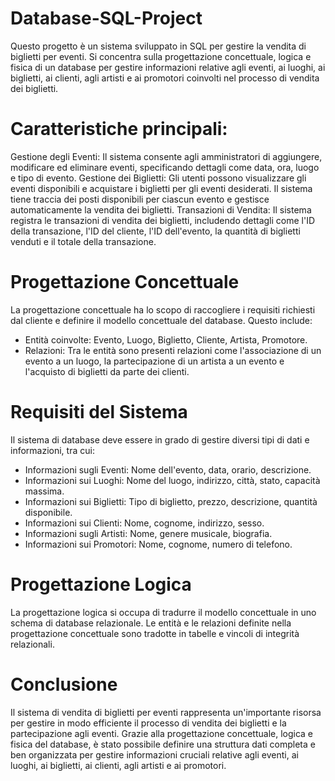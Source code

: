 # Database-SQL-Project
Questo progetto è un sistema sviluppato in SQL per gestire la vendita di biglietti per eventi. Si concentra sulla progettazione concettuale, logica e fisica di un database per gestire informazioni relative agli eventi, ai luoghi, ai biglietti, ai clienti, agli artisti e ai promotori coinvolti nel processo di vendita dei biglietti.




# Caratteristiche principali:
Gestione degli Eventi: Il sistema consente agli amministratori di aggiungere, modificare ed eliminare eventi, specificando dettagli come data, ora, luogo e tipo di evento.
Gestione dei Biglietti: Gli utenti possono visualizzare gli eventi disponibili e acquistare i biglietti per gli eventi desiderati. Il sistema tiene traccia dei posti disponibili per ciascun evento e gestisce automaticamente la vendita dei biglietti.
Transazioni di Vendita: Il sistema registra le transazioni di vendita dei biglietti, includendo dettagli come l'ID della transazione, l'ID del cliente, l'ID dell'evento, la quantità di biglietti venduti e il totale della transazione.


# Progettazione Concettuale
La progettazione concettuale ha lo scopo di raccogliere i requisiti richiesti dal cliente e definire il modello concettuale del database. Questo include:

- Entità coinvolte: Evento, Luogo, Biglietto, Cliente, Artista, Promotore.
- Relazioni: Tra le entità sono presenti relazioni come l'associazione di un evento a un luogo, la partecipazione di un artista a un evento e l'acquisto di biglietti da parte dei clienti.

# Requisiti del Sistema
Il sistema di database deve essere in grado di gestire diversi tipi di dati e informazioni, tra cui:

- Informazioni sugli Eventi: Nome dell'evento, data, orario, descrizione.
- Informazioni sui Luoghi: Nome del luogo, indirizzo, città, stato, capacità massima.
- Informazioni sui Biglietti: Tipo di biglietto, prezzo, descrizione, quantità disponibile.
- Informazioni sui Clienti: Nome, cognome, indirizzo, sesso.
- Informazioni sugli Artisti: Nome, genere musicale, biografia.
- Informazioni sui Promotori: Nome, cognome, numero di telefono.


# Progettazione Logica
La progettazione logica si occupa di tradurre il modello concettuale in uno schema di database relazionale. Le entità e le relazioni definite nella progettazione concettuale sono tradotte in tabelle e vincoli di integrità relazionali.



# Conclusione
Il sistema di vendita di biglietti per eventi rappresenta un'importante risorsa per gestire in modo efficiente il processo di vendita dei biglietti e la partecipazione agli eventi. Grazie alla progettazione concettuale, logica e fisica del database, è stato possibile definire una struttura dati completa e ben organizzata per gestire informazioni cruciali relative agli eventi, ai luoghi, ai biglietti, ai clienti, agli artisti e ai promotori.

